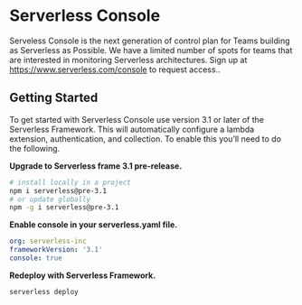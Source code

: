 <!--
title: Overview
menuText: Overview
description: 
menuOrder: 1
-->

# Serverless Console

Serveless Console is the next generation of control plan for Teams building as
Serverless as Possible. We have a limited number of spots for teams that are
interested in monitoring Serverless architectures. Sign up at
https://www.serverless.com/console to request access..

## Getting Started

To get started with Serverless Console use version 3.1 or later of the
Serverless Framework. This will automatically configure a lambda extension,
authentication, and collection. To enable this you’ll need to do the following.

**Upgrade to Serverless frame 3.1 pre-release.**

```bash
# install locally in a project
npm i serverless@pre-3.1
# or update globally
npm -g i serverless@pre-3.1
```

**Enable console in your serverless.yaml file.**

```yaml
org: serverless-inc
frameworkVersion: '3.1'
console: true
```

**Redeploy with Serverless Framework.**

```bash
serverless deploy
```
